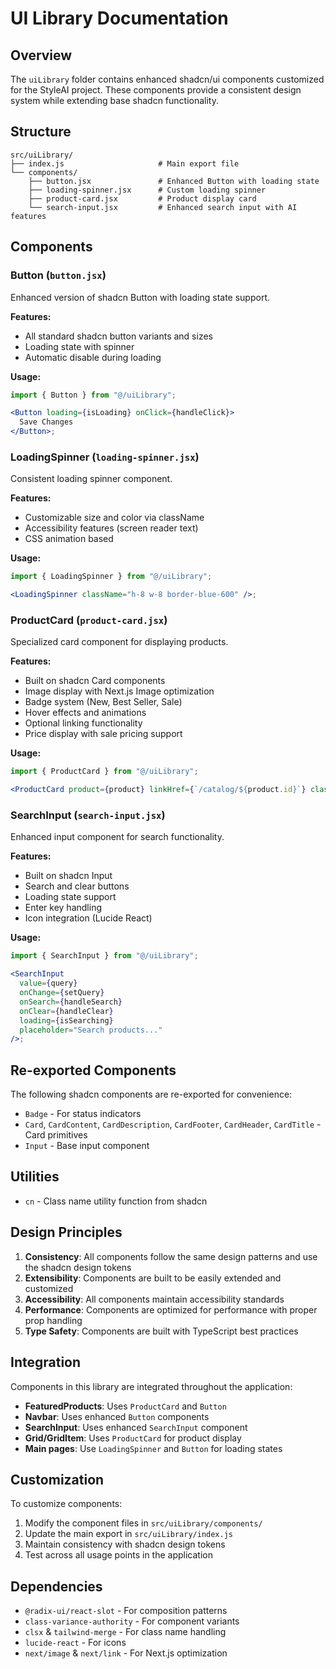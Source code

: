 # UI Library Documentation

## Overview

The `uiLibrary` folder contains enhanced shadcn/ui components customized for the StyleAI project. These components provide a consistent design system while extending base shadcn functionality.

## Structure

```
src/uiLibrary/
├── index.js                     # Main export file
└── components/
    ├── button.jsx               # Enhanced Button with loading state
    ├── loading-spinner.jsx      # Custom loading spinner
    ├── product-card.jsx         # Product display card
    └── search-input.jsx         # Enhanced search input with AI features
```

## Components

### Button (`button.jsx`)

Enhanced version of shadcn Button with loading state support.

**Features:**

- All standard shadcn button variants and sizes
- Loading state with spinner
- Automatic disable during loading

**Usage:**

```jsx
import { Button } from "@/uiLibrary";

<Button loading={isLoading} onClick={handleClick}>
  Save Changes
</Button>;
```

### LoadingSpinner (`loading-spinner.jsx`)

Consistent loading spinner component.

**Features:**

- Customizable size and color via className
- Accessibility features (screen reader text)
- CSS animation based

**Usage:**

```jsx
import { LoadingSpinner } from "@/uiLibrary";

<LoadingSpinner className="h-8 w-8 border-blue-600" />;
```

### ProductCard (`product-card.jsx`)

Specialized card component for displaying products.

**Features:**

- Built on shadcn Card components
- Image display with Next.js Image optimization
- Badge system (New, Best Seller, Sale)
- Hover effects and animations
- Optional linking functionality
- Price display with sale pricing support

**Usage:**

```jsx
import { ProductCard } from "@/uiLibrary";

<ProductCard product={product} linkHref={`/catalog/${product.id}`} className="h-full" />;
```

### SearchInput (`search-input.jsx`)

Enhanced input component for search functionality.

**Features:**

- Built on shadcn Input
- Search and clear buttons
- Loading state support
- Enter key handling
- Icon integration (Lucide React)

**Usage:**

```jsx
import { SearchInput } from "@/uiLibrary";

<SearchInput
  value={query}
  onChange={setQuery}
  onSearch={handleSearch}
  onClear={handleClear}
  loading={isSearching}
  placeholder="Search products..."
/>;
```

## Re-exported Components

The following shadcn components are re-exported for convenience:

- `Badge` - For status indicators
- `Card`, `CardContent`, `CardDescription`, `CardFooter`, `CardHeader`, `CardTitle` - Card primitives
- `Input` - Base input component

## Utilities

- `cn` - Class name utility function from shadcn

## Design Principles

1. **Consistency**: All components follow the same design patterns and use the shadcn design tokens
2. **Extensibility**: Components are built to be easily extended and customized
3. **Accessibility**: All components maintain accessibility standards
4. **Performance**: Components are optimized for performance with proper prop handling
5. **Type Safety**: Components are built with TypeScript best practices

## Integration

Components in this library are integrated throughout the application:

- **FeaturedProducts**: Uses `ProductCard` and `Button`
- **Navbar**: Uses enhanced `Button` components
- **SearchInput**: Uses enhanced `SearchInput` component
- **Grid/GridItem**: Uses `ProductCard` for product display
- **Main pages**: Use `LoadingSpinner` and `Button` for loading states

## Customization

To customize components:

1. Modify the component files in `src/uiLibrary/components/`
2. Update the main export in `src/uiLibrary/index.js`
3. Maintain consistency with shadcn design tokens
4. Test across all usage points in the application

## Dependencies

- `@radix-ui/react-slot` - For composition patterns
- `class-variance-authority` - For component variants
- `clsx` & `tailwind-merge` - For class name handling
- `lucide-react` - For icons
- `next/image` & `next/link` - For Next.js optimization
